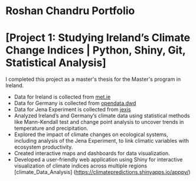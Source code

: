 #  Roshan Chandru Portfolio

# [Project 1: Studying Ireland’s Climate Change Indices | Python, Shiny, Git, Statistical Analysis] 
I completed this project as a master's thesis for the Master's program in Ireland.
* Data for Ireland is collected from [met.ie](https://www.met.ie/climate/climate-change-indices-etccdi)
* Data for Germany is collected from [opendata.dwd](https://opendata.dwd.de)
* Data for Jena Experiment is collected from [jexis](https://jexis.idiv.de/)
* Analyzed Ireland’s and Germany’s climate data using statistical methods like Mann-Kendall test and change point
analysis to uncover trends in temperature and precipitation.
* Explored the impact of climate changes on ecological systems, including analysis of the Jena Experiment, to link climatic
variables with ecosystem productivity.
* Created interactive maps and dashboards for data visualization.
* Developed a user-friendly web application using Shiny for interactive visualization of climate indices across multiple
regions [climate_Data_Analysis] (https://climatepredictions.shinyapps.io/apppy/)
